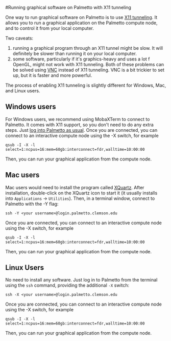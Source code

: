 #Running graphical software on Palmetto with X11 tunneling

One way to run graphical software on Palmetto is to use [X11 tunneling](https://en.wikipedia.org/wiki/X_Window_System).
It allows you to run a graphical application on the Palmetto compute node, and to control it from your local computer.

Two caveats:

1. running a graphical program through an X11 tunnel might be slow. It will definitely be slower than running it on your local computer.
2. some software, particularly if it's graphics-heavy and uses a lot f OpenGL, might not work with X11 tunneling.
Both of these problems can be solved using [VNC](https://www.palmetto.clemson.edu/palmetto/basic/vnc/) instead of X11 tunneling. VNC is a bit trickier to set up, but it is faster and more powerful.

The process of enabling X11 tunneling is slightly different for Windows, Mac, and Linux users.

## Windows users

For Windows users, we recommend using MobaXTerm to connect to Palmetto. It comes with X11 support, so you don't need to do any extra steps. Just [log into Palmetto as usual](https://www.palmetto.clemson.edu/palmetto/basic/login/#windows). Once you are connected, you can connect to an interactive compute node using the -X switch, for example

~~~
qsub -I -X -l select=1:ncpus=16:mem=60gb:interconnect=fdr,walltime=10:00:00
~~~

Then, you can run your graphical application from the compute node.

## Mac users

Mac users would need to install the program called [XQuartz](https://www.xquartz.org). After installation, double-click on the XQuartz icon to start it (it usually installs into `Applications` -> `Utilities`). Then, in a terminal window, connect to Palmetto with the -Y flag:

~~~
ssh -Y <your username>@login.palmetto.clemson.edu
~~~

Once you are connected, you can connect to an interactive compute node using the -X switch, for example

~~~
qsub -I -X -l select=1:ncpus=16:mem=60gb:interconnect=fdr,walltime=10:00:00
~~~

Then, you can run your graphical application from the compute node.

## Linux Users
No need to install any software. Just log in to Palmetto
from the terminal using the `ssh` command, providing the
additional `-X` switch:

~~~
ssh -X <your username>@login.palmetto.clemson.edu
~~~

Once you are connected, you can connect to an interactive compute node using the -X switch, for example

~~~
qsub -I -X -l select=1:ncpus=16:mem=60gb:interconnect=fdr,walltime=10:00:00
~~~

Then, you can run your graphical application from the compute node.
